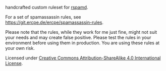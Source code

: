 handcrafted custom ruleset for [rspamd](http://rspamd.com/).

For a set of spamassassin rules, see https://git.ercpe.de/ercpe/spamassassin-rules.

Please note that the rules, while they work for me just fine, might not suit your needs and may create false positive.
Please test the rules in your environment before using them in production. You are using these rules at your own risk.

Licensed under [Creative Commons Attribution-ShareAlike 4.0 International License](http://creativecommons.org/licenses/by-sa/4.0/).

